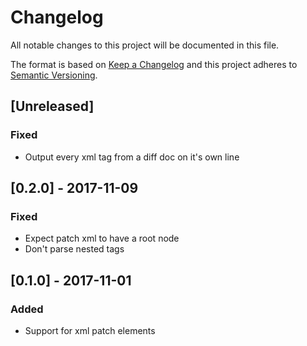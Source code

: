 # Changelog
All notable changes to this project will be documented in this file.

The format is based on [Keep a Changelog](http://keepachangelog.com/en/1.0.0/)
and this project adheres to [Semantic Versioning](http://semver.org/spec/v2.0.0.html).

## [Unreleased]
### Fixed
- Output every xml tag from a diff doc on it's own line

## [0.2.0] - 2017-11-09
### Fixed
- Expect patch xml to have a <diff> root node
- Don't parse nested <remove> tags

## [0.1.0] - 2017-11-01
### Added
- Support for <remove> xml patch elements

